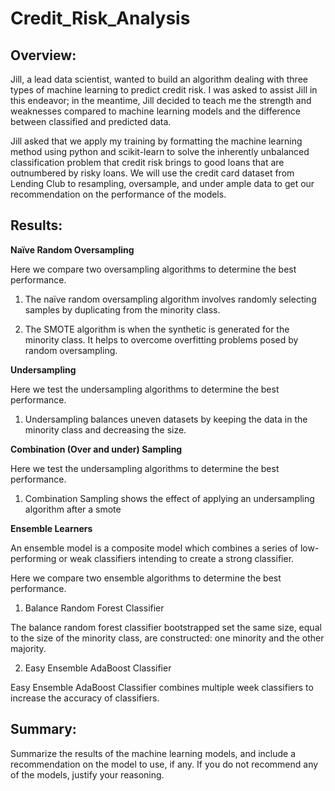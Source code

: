 # Credit_Risk_Analysis

## Overview:

Jill, a lead data scientist, wanted to build an algorithm dealing with three types of machine learning to predict credit risk. I was asked to assist Jill in this endeavor; in the meantime, Jill decided to teach me the strength and weaknesses compared to machine learning models and the difference between classified and predicted data. 

Jill asked that we apply my training by formatting the machine learning method using python and scikit-learn to solve the inherently unbalanced classification problem that credit risk brings to good loans that are outnumbered by risky loans. We will use the credit card dataset from Lending Club to resampling, oversample, and under ample data to get our recommendation on the performance of the models. 

## Results: 

**Naïve Random Oversampling** 

Here we compare two oversampling algorithms to determine the best performance. 

1.	The naïve random oversampling algorithm involves randomly selecting samples by duplicating from the minority class.  

2.	The SMOTE algorithm is when the synthetic is generated for the minority class. It helps to overcome overfitting problems posed by random oversampling. 

**Undersampling**

Here we test the undersampling algorithms to determine the best performance. 

1.	Undersampling balances uneven datasets by keeping the data in the minority class and decreasing the size. 

**Combination (Over and under) Sampling** 

Here we test the undersampling algorithms to determine the best performance. 

1.	Combination Sampling shows the effect of applying an undersampling algorithm after a smote 

**Ensemble Learners**  

An ensemble model is a composite model which combines a series of low-performing or weak classifiers intending to create a strong classifier. 

Here we compare two ensemble algorithms to determine the best performance. 

1.	Balance Random Forest Classifier

The balance random forest classifier bootstrapped set the same size, equal to the size of the minority class, are constructed: one minority and the other majority.  

2.	Easy Ensemble AdaBoost Classifier


Easy Ensemble AdaBoost Classifier combines multiple week classifiers to increase the accuracy of classifiers.

## Summary: 

Summarize the results of the machine learning models, and include a recommendation on the model to use, if any. If you do not recommend any of the models, justify your reasoning.



